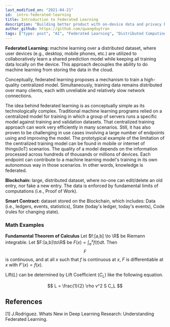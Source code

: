 ```yaml
---
last_modified_on: "2021-04-21"
id:  intro-federated-learning
title: Introduction to Federated Learning
description: "Building better product with on-device data and privacy by default."
author_github: https://github.com/quangduytran
tags: ["type: post", "AI", "Federated Learning", "Distributed Computing"]
---
```


**Federated Learning:** machine learning over a distributed dataset, where user devices (e.g., desktop, mobile phones, etc.) are utilized to collaboratively learn a shared prediction model while keeping all training data locally on the device. This approach decouples the ability to do machine learning from storing the data in the cloud.

Conceptually, federated learning proposes a mechanism to train a high-quality centralized model. Simultaneously, training data remains distributed over many clients, each with unreliable and relatively slow network connections.

The idea behind federated learning is as conceptually simple as its technologically complex. Traditional machine learning programs relied on a centralized model for training in which a group of servers runs a specific model against training and validation datasets. That centralized training approach can work very efficiently in many scenarios. Still, it has also proven to be challenging in use cases involving a large number of endpoints using and improving the model. The prototypical example of the limitation of the centralized training model can be found in mobile or internet of things(IoT) scenarios. The quality of a model depends on the information processed across hundreds of thousands or millions of devices. Each endpoint can contribute to a machine learning model's training in its own autonomous way in those scenarios. In other words, knowledge is federated.

**Blockchain:** large, distributed dataset, where no-one can edit/delete an old entry, nor fake a new entry. The data is enforced by fundamental limits of computations (i.e., Proof of Work).

**Smart Contract:** dataset stored on the Blockchain, which includes: Data (i.e., ledgers, events, statistics), State (today's ledger, today's events), Code (rules for changing state).

### Math Examples
**Fundamental Theorem of Calculus**
Let $f:[a,b] \to \R$ be Riemann integrable. Let $F:[a,b]\to\R$ be $F(x)=
\int_{a}^{x}f(t)dt$.
Then $$F$$ is continuous, and at all $x$ such that $f$ is continuous at $x$,
$F$ is differentiable at $x$ with $F'(x)=f(x)$.

Lift($L$) can be determined by Lift Coefficient ($C_L$) like the following
equation.

$$
L = \frac{1}{2} \rho v^2 S C_L
$$

## References
[1] J.Rodriguez. Whats New in Deep Learning Research: Understanding Federated Learning.
